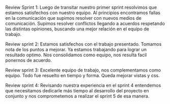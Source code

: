 Review Sprint 1:
Luego de transitar nuestro primer sprint resolvimos que estamos satisfechos con nuestro equipo. 
Al principios encontramos fallas en la comunicación que supimos resolver con nuevos medios de comunicación. 
Supimos resolver conflictos llegando a acuerdos respetando las distintas opiniones, buscando una mejor relación en el equipo de trabajo. 

Review sprint 2:
Estamos satisfechos con el trabajo presentado.
Tomamos nota de los puntos a mejorar.
Ya estamos trabajando para lograr un resultado optimo.
Nos consolidamos como equipo, nos resulta facil ponernos de acuerdo.

Review sprint 3:
Excelente equipo de trabajo, nos complementamos como equipo. Todo fue resuelto en tiempo y forma. Queda mejorar vistas y css.  

Review sprint 4:
Revisando nuestra experiencia en el sprint 4 entendemos que necesitamos dedicarle más tiempo al desarrollo del proyecto en conjunto y nos comprometemos a realizar el sprint 5 de esa manera. 